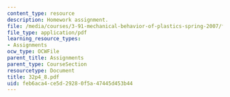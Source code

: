 ```yaml
---
content_type: resource
description: Homework assignment.
file: /media/courses/3-91-mechanical-behavior-of-plastics-spring-2007/feb6aca4ce5d29280f5a47445d453b44_32p4_8.pdf
file_type: application/pdf
learning_resource_types:
- Assignments
ocw_type: OCWFile
parent_title: Assignments
parent_type: CourseSection
resourcetype: Document
title: 32p4_8.pdf
uid: feb6aca4-ce5d-2928-0f5a-47445d453b44
---
```

